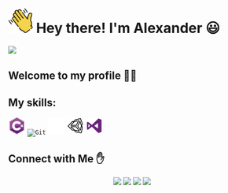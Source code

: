 
# <img src="https://github.com/AnkLive/AnkLive/blob/main/assets/handWave.png" width="50"> Hey there! I'm Alexander :smiley: 
<img src="https://github.com/AnkLive/AnkLive/blob/main/assets/gif_image.gif">

## Welcome to my profile :man_technologist:

## My skills:

<code><img height="35" alt="CSharp" title="CSharp" src="https://github.com/AnkLive/AnkLive/blob/main/assets/CSharp.png"></code>
<code><img height="35" alt="Git" title="Git" src="https://git-scm.com/images/logos/downloads/Git-Icon-1788C.png"></code>
<code><img height="35" alt="GitHub" title="GitHub" src="https://github.com/AnkLive/AnkLive/blob/main/assets/github.png"></code>
<code><img height="35" alt="Unity" title="Unity" src="https://github.com/AnkLive/AnkLive/blob/main/assets/unity.png"></code>
<code><img height="35" alt="VSCode" title="VSCode" src="https://github.com/AnkLive/AnkLive/blob/main/assets/vsCode.png"></code>

## Connect with Me :hand:
<p align="center">
<a href="https://bionqine.job@gmail.com"><img src="https://img.shields.io/badge/-gmail-EA4335?style=flat&logo=gmail&logoColor=white"/></a>
<a href="https://t.me/bionqine"><img src="https://img.shields.io/badge/-telegram-52a2eb?style=flat&logo=telegram&logoColor=white"/></a>
<a href="https://spb.hh.ru/resume/4296bfd5ff0c2bbe3b0039ed1f525751704632"><img src="https://img.shields.io/badge/-hh.ru-e1011c?style=flat&logo=hh.ru&logoColor=white"/></a>
<a href="https://steamcommunity.com/id/bionqine"><img src="https://img.shields.io/badge/-steam-00adee?style=flat&logo=steam&logoColor=white"/></a>
<p\>